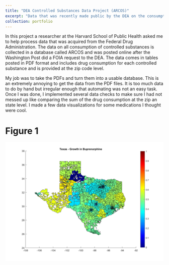 ```yaml
---
title: "DEA Controlled Substances Data Project (ARCOS)"
excerpt: "Data that was recently made public by the DEA on the consumption of controlled substances is imported, cleaned and organized. Some visualization of the data is done. <br/><img src='/images/500x300.png'>"
collection: portfolio
---
```


In this project a researcher at the Harvard School of Public Health asked me to help process data that was
acquired from the Federal Drug Administration. The data on all consumption of controlled substances is collected in a database called ARCOS and was posted online after the Washington Post
did a FOIA request to the DEA. The data comes in tables posted in PDF format and includes drug consumption for each controlled substance and is provided at the zip code level.

My job was to take the PDFs and turn them into a usable database. This is an extremely annoying to get the data from the PDF files. It is too much data to do by hand but irregular enough that automating was not an easy task. Once I was done, I implemented several data checks to
make sure I had not messed up like comparing the sum of the drug consumption at the zip an state level.
I made a few data visualizations for some medications I thought were cool.

# Figure 1

<img src="images/drugMap.jpg"
     alt="Bup Map"
     style="float: left; margin-right: 10px;" />
